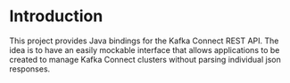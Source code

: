 # Introduction

This project provides Java bindings for the Kafka Connect REST API. The idea is to have an easily mockable interface 
that allows applications to be created to manage Kafka Connect clusters without parsing individual json 
responses.

